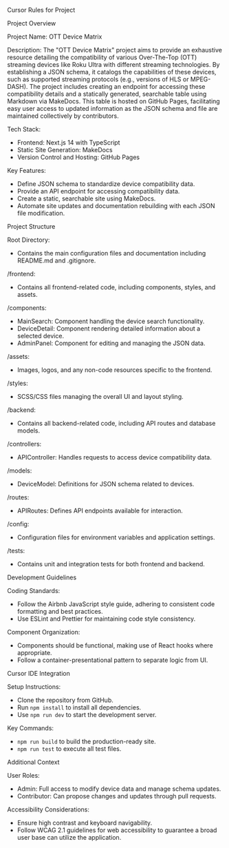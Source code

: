 

Cursor Rules for Project

Project Overview

Project Name: OTT Device Matrix

Description: The "OTT Device Matrix" project aims to provide an exhaustive resource detailing the compatibility of various Over-The-Top (OTT) streaming devices like Roku Ultra with different streaming technologies. By establishing a JSON schema, it catalogs the capabilities of these devices, such as supported streaming protocols (e.g., versions of HLS or MPEG-DASH). The project includes creating an endpoint for accessing these compatibility details and a statically generated, searchable table using Markdown via MakeDocs. This table is hosted on GitHub Pages, facilitating easy user access to updated information as the JSON schema and file are maintained collectively by contributors.

Tech Stack: 
- Frontend: Next.js 14 with TypeScript
- Static Site Generation: MakeDocs
- Version Control and Hosting: GitHub Pages

Key Features:
- Define JSON schema to standardize device compatibility data.
- Provide an API endpoint for accessing compatibility data.
- Create a static, searchable site using MakeDocs.
- Automate site updates and documentation rebuilding with each JSON file modification.

Project Structure

Root Directory:
- Contains the main configuration files and documentation including README.md and .gitignore.

/frontend:
- Contains all frontend-related code, including components, styles, and assets.

/components:
- MainSearch: Component handling the device search functionality.
- DeviceDetail: Component rendering detailed information about a selected device.
- AdminPanel: Component for editing and managing the JSON data.

/assets:
- Images, logos, and any non-code resources specific to the frontend.

/styles:
- SCSS/CSS files managing the overall UI and layout styling.

/backend:
- Contains all backend-related code, including API routes and database models.

/controllers:
- APIController: Handles requests to access device compatibility data.

/models:
- DeviceModel: Definitions for JSON schema related to devices.

/routes:
- APIRoutes: Defines API endpoints available for interaction.

/config:
- Configuration files for environment variables and application settings.

/tests:
- Contains unit and integration tests for both frontend and backend.

Development Guidelines

Coding Standards:
- Follow the Airbnb JavaScript style guide, adhering to consistent code formatting and best practices.
- Use ESLint and Prettier for maintaining code style consistency.

Component Organization:
- Components should be functional, making use of React hooks where appropriate.
- Follow a container-presentational pattern to separate logic from UI.

Cursor IDE Integration

Setup Instructions:
- Clone the repository from GitHub.
- Run `npm install` to install all dependencies.
- Use `npm run dev` to start the development server.

Key Commands:
- `npm run build` to build the production-ready site.
- `npm run test` to execute all test files.

Additional Context

User Roles:
- Admin: Full access to modify device data and manage schema updates.
- Contributor: Can propose changes and updates through pull requests.

Accessibility Considerations:
- Ensure high contrast and keyboard navigability.
- Follow WCAG 2.1 guidelines for web accessibility to guarantee a broad user base can utilize the application.
